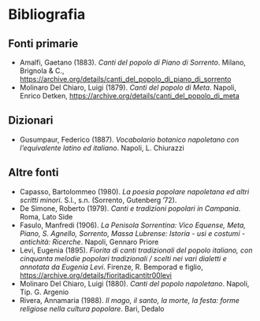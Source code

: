 # Bibliografia

## Fonti primarie

* Amalfi, Gaetano (1883). *Canti del popolo di Piano di Sorrento*. Milano, Brignola & C., https://archive.org/details/canti_del_popolo_di_piano_di_sorrento
* Molinaro Del Chiaro, Luigi (1879). *Canti del popolo di Meta*. Napoli, Enrico Detken, https://archive.org/details/canti_del_popolo_di_meta

## Dizionari

* Gusumpaur, Federico (1887). *Vocabolario botanico napoletano con l’equivalente latino ed italiano*. Napoli, L. Chiurazzi

## Altre fonti

* Capasso, Bartolommeo (1980). *La poesia popolare napoletana ed altri scritti minori*. S.l., s.n. (Sorrento, Gutenberg ’72).
* De Simone, Roberto (1979). *Canti e tradizioni popolari in Campania*. Roma, Lato Side
* Fasulo, Manfredi (1906). *La Penisola Sorrentina: Vico Equense, Meta, Piano, S. Agnello, Sorrento, Massa Lubrense: Istoria - usi e costumi - antichità: Ricerche*. Napoli, Gennaro Priore
* Levi, Eugenia (1895). *Fiorita di canti tradizionali del popolo italiano, con cinquanta melodie popolari tradizionali / scelti nei vari dialetti e annotata da Eugenia Levi*. Firenze, R. Bemporad e figlio, https://archive.org/details/fioritadicantitr00levi
* Molinaro Del Chiaro, Luigi (1880). *Canti del popolo napoletano*. Napoli, Tip. G. Argenio
* Rivera, Annamaria (1988). *Il mago, il santo, la morte, la festa: forme religiose nella cultura popolare*. Bari, Dedalo

